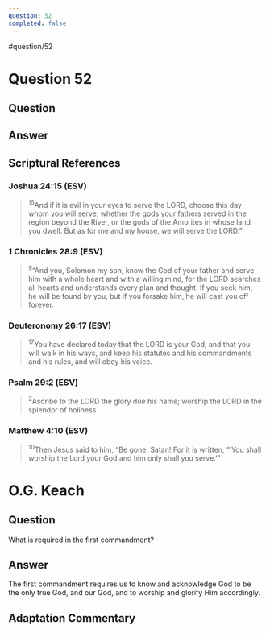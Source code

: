 ```yaml
---
question: 52
completed: false
---
```

#question/52
# Question 52

## Question


## Answer


## Scriptural References
### Joshua 24:15 (ESV)
> <sup>15</sup>And if it is evil in your eyes to serve the LORD, choose this day whom you will serve, whether the gods your fathers served in the region beyond the River, or the gods of the Amorites in whose land you dwell. But as for me and my house, we will serve the LORD.”

### 1 Chronicles 28:9 (ESV)
> <sup>9</sup>“And you, Solomon my son, know the God of your father and serve him with a whole heart and with a willing mind, for the LORD searches all hearts and understands every plan and thought. If you seek him, he will be found by you, but if you forsake him, he will cast you off forever.

### Deuteronomy 26:17 (ESV)
> <sup>17</sup>You have declared today that the LORD is your God, and that you will walk in his ways, and keep his statutes and his commandments and his rules, and will obey his voice.

### Psalm 29:2 (ESV)
> <sup>2</sup>Ascribe to the LORD the glory due his name; worship the LORD in the splendor of holiness.

### Matthew 4:10 (ESV)
> <sup>10</sup>Then Jesus said to him, “Be gone, Satan! For it is written, “‘You shall worship the Lord your God and him only shall you serve.’”

# O.G. Keach
## Question
What is required in the first commandment?

## Answer
The first commandment requires us to know and acknowledge God to be the only true God, and our God, and to worship and glorify Him accordingly.

## Adaptation Commentary

